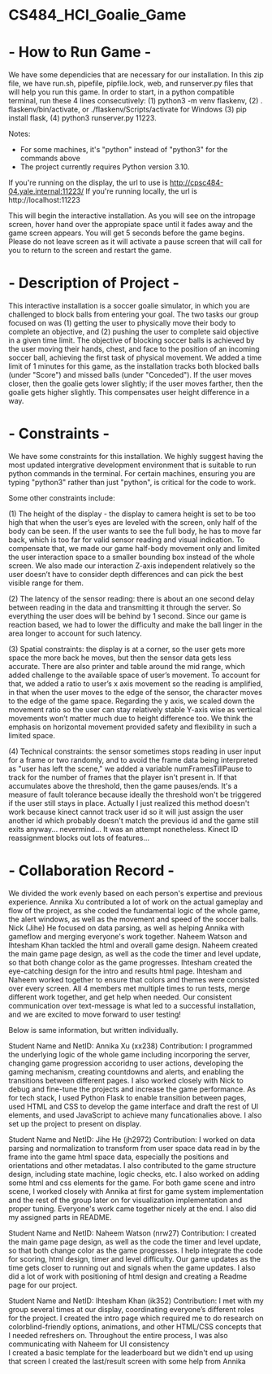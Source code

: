 # CS484_HCI_Goalie_Game

# - How to Run Game -
We have some dependicies that are necessary for our installation. In this zip file, we have 
run.sh, pipefile, pipfile.lock, web, and runserver.py files that will help you run this game. 
In order to start, in a python compatible terminal, run these 4 lines consecutively: 
(1) python3 -m venv flaskenv, 
(2) . flaskenv/bin/activate, or ./flaskenv/Scripts/activate for Windows
(3) pip install flask, 
(4) python3 runserver.py 11223. 

Notes:
- For some machines, it's "python" instead of "python3" for the commands above
- The project currently requires Python version 3.10.

If you're running on the display, the url to use is http://cpsc484-04.yale.internal:11223/
If you're running locally, the url is http://localhost:11223

This will begin the interactive installation. 
As you will see on the intropage screen, hover hand over the appropiate space until it fades 
away and the game screen appears. You will get 5 seconds before the game begins. Please do not 
leave screen as it will activate a pause screen that will call for you to return to the screen 
and restart the game.


# - Description of Project -
This interactive installation is a soccer goalie simulator, in which you are challenged to 
block balls from entering your goal. The two tasks our group focused on was (1) getting the 
user to physically move their body to complete an objective, and (2) pushing the user to 
complete said objective in a given time limit. The objective of blocking soccer balls is 
achieved by the user moving their hands, chest, and face to the position of an incoming soccer 
ball, achieving the first task of physical movement. We added a time limit of 1 minutes for this 
game, as the installation tracks both blocked balls (under "Score") and missed balls 
(under "Conceded"). If the user moves closer, then the goalie gets lower slightly; if the user moves
farther, then the goalie gets higher slightly. This compensates user height difference in a way.


# - Constraints -
We have some constraints for this installation. We highly suggest having the most updated 
intergrative development environment that is suitable to run python commands in the terminal. 
For certain machines, ensuring you are typing "python3" rather than just "python", is critical 
for the code to work. 

Some other constraints include:

(1) The height of the display - the display to camera height is set to be too high that when 
the user’s eyes are leveled with the screen, only half of the body can be seen. If the user 
wants to see the full body, he has to move far back, which is too far for valid sensor reading 
and visual indication. To compensate that, we made our game half-body movement only and limited 
the user interaction space to a smaller bounding box instead of the whole screen. We also made our 
interaction Z-axis independent relatively so the user doesn’t have to consider depth differences 
and can pick the best visible range for them.

(2) The latency of the sensor reading: there is about an one second delay between reading in 
the data and transmitting it through the server. So everything the user does will be behind by 1 
second. Since our game is reaction based, we had to lower the difficulty and make the ball linger 
in the area longer to account for such latency.

(3) Spatial constraints: the display is at a corner, so the user gets more space the more back 
he moves, but then the sensor data gets less accurate. There are also printer and table around the 
mid range, which added challenge to the available space of user’s movement. To account for that, we 
added a ratio to user’s x axis movement so the reading is amplified, in that when the user moves to 
the edge of the sensor, the character moves to the edge of the game space. Regarding the y axis, we 
scaled down the movement ratio so the user can stay relatively stable Y-axis wise as vertical movements 
won’t matter much due to height difference too. We think the emphasis on horizontal movement provided 
safety and flexibility in such a limited space.

(4) Technical constraints: the sensor sometimes stops reading in user input for a frame or two randomly,
and to avoid the frame data being interpreted as "user has left the scene," we added a variable numFramesTillPause
to track for the number of frames that the player isn't present in. If that accumulates above the threshold, then
the game pauses/ends. It's a measure of fault tolerance because ideally the threshold won't be triggered 
if the user still stays in place. Actually I just realized this method doesn't work because kinect cannot track
user id so it will just assign the user another id which probably doesn't match the previous id and the game
still exits anyway... nevermind... It was an attempt nonetheless. Kinect ID reassignment blocks out lots of features...


# - Collaboration Record -
We divided the work evenly based on  each person's expertise and previous experience. Annika Xu 
contributed a lot of work on the actual gameplay and flow of the project, as she coded the fundamental
logic of the whole game, the alert windows, as well as the movement and speed of the soccer balls. 
Nick (Jihe) He focused on data parsing, as well as helping Annika with gameflow and merging everyone's 
work together. Naheem Watson and Ihtesham Khan tackled the html and overall game design. Naheem created 
the main game page design, as well as the code the timer and level update, so that both change color as 
the game progresses. Ihtesham created the eye-catching design for the intro and results html page. Ihtesham 
and Naheem worked together to ensure that colors and themes were consisted over every screen. All 4 members 
met multiple times to run tests, merge different work together, and get help when needed. Our consistent 
communication over text-message is what led to a successful installation, and we are excited to move forward 
to user testing!


Below is same information, but written individually.

Student Name and NetID: Annika Xu (xx238) 
Contribution: 
I programmed the underlying logic of the whole game including incorporing the server, changing game 
progression accoridng to user actions, developing the gaming mechanism, creating countdowns and alerts,
and enabling the transitions between different pages. I also worked closely with Nick to debug and
fine-tune the projects and increase the game performance. As for tech stack, I used Python Flask to enable
transition between pages, used HTML and CSS to develop the game interface and draft the rest of UI elements,
and used JavaScript to achieve many funcationalies above. I also set up the project to present on display.


Student Name and NetID: Jihe He (jh2972)
Contribution: 
I worked on data parsing and normalization to transform from user space data read in by the frame into the
game html space data, especially the positions and orientations and other metadatas. I also contributed
to the game structure design, including state machine, logic checks, etc. I also worked on adding some
html and css elements for the game. For both game scene and intro scene, I worked closely with Annika
at first for game system implementation and the rest of the group later on for visualization implementation
and proper tuning. Everyone's work came together nicely at the end. I also did my assigned parts in README.


Student Name and NetID: Naheem Watson (nrw27)
Contribution: 
I created the main game page design, as well as the code the timer and level update, so that
both change color as the game progresses. I help integrate the code for scoring, html design, timer 
and level difficulty. Our game updates as the time gets closer to running out and signals when the game 
updates. I also did a lot of work with positioning of html design and creating a Readme page for our 
project. 


Student Name and NetID: Ihtesham Khan (ik352)
Contribution: 
I met with my group several times at our display, coordinating everyone’s different roles for the project. 
I created the intro page which required me to do research on colorblind-friendly options, animations, and other HTML/CSS concepts that I needed refreshers on. 
Throughout the entire process, I was also communicating with Naheem for UI consistency   
I created a basic template for the leaderboard but we didn't end up using that screen
I created the last/result screen with some help from Annika